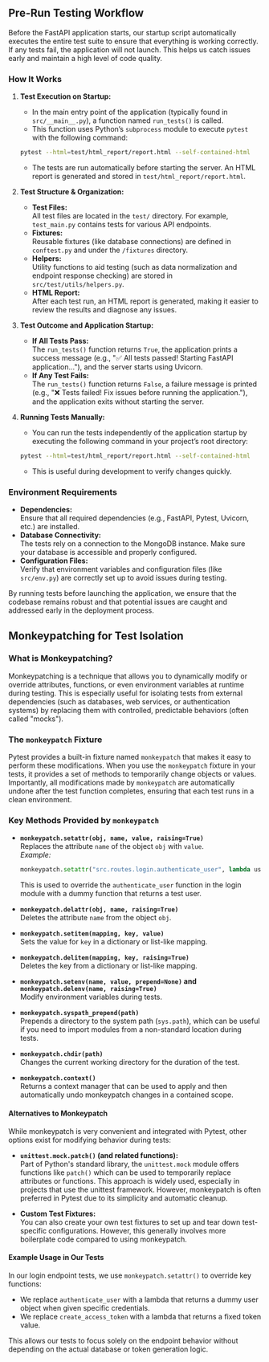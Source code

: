 ## Pre-Run Testing Workflow

Before the FastAPI application starts, our startup script automatically executes the entire test suite to ensure that
everything is working correctly. If any tests fail, the application will not launch. This helps us catch issues early
and maintain a high level of code quality.

### How It Works

1. **Test Execution on Startup:**
    - In the main entry point of the application (typically found in `src/__main__.py`), a function named `run_tests()`
      is called.
    - This function uses Python’s `subprocess` module to execute `pytest` with the following command:
    ```bash
    pytest --html=test/html_report/report.html --self-contained-html
    ```
    - The tests are run automatically before starting the server. An HTML report is generated and stored in
      `test/html_report/report.html`.

2. **Test Structure & Organization:**
    - **Test Files:**  
      All test files are located in the `test/` directory. For example, `test_main.py` contains tests for various API
      endpoints.
    - **Fixtures:**  
      Reusable fixtures (like database connections) are defined in `conftest.py` and under the `/fixtures` directory.
    - **Helpers:**  
      Utility functions to aid testing (such as data normalization and endpoint response checking) are stored in
      `src/test/utils/helpers.py`.
    - **HTML Report:**  
      After each test run, an HTML report is generated, making it easier to review the results and diagnose any issues.

3. **Test Outcome and Application Startup:**
    - **If All Tests Pass:**  
      The `run_tests()` function returns `True`, the application prints a success message (e.g., "✅ All tests passed!
      Starting FastAPI application..."), and the server starts using Uvicorn.
    - **If Any Test Fails:**  
      The `run_tests()` function returns `False`, a failure message is printed (e.g., "❌ Tests failed! Fix issues before
      running the application."), and the application exits without starting the server.

4. **Running Tests Manually:**
    - You can run the tests independently of the application startup by executing the following command in your
      project’s root directory:
    ```bash
    pytest --html=test/html_report/report.html --self-contained-html
    ```
    - This is useful during development to verify changes quickly.

### Environment Requirements

- **Dependencies:**  
  Ensure that all required dependencies (e.g., FastAPI, Pytest, Uvicorn, etc.) are installed.
- **Database Connectivity:**  
  The tests rely on a connection to the MongoDB instance. Make sure your database is accessible and properly configured.
- **Configuration Files:**  
  Verify that environment variables and configuration files (like `src/env.py`) are correctly set up to avoid issues
  during testing.

By running tests before launching the application, we ensure that the codebase remains robust and that potential issues
are caught and addressed early in the deployment process.

## Monkeypatching for Test Isolation

### What is Monkeypatching?

Monkeypatching is a technique that allows you to dynamically modify or override attributes, functions, or even
environment variables at runtime during testing. This is especially useful for isolating tests from external
dependencies (such as databases, web services, or authentication systems) by replacing them with controlled, predictable
behaviors (often called "mocks").

### The `monkeypatch` Fixture

Pytest provides a built-in fixture named `monkeypatch` that makes it easy to perform these modifications. When you use
the `monkeypatch` fixture in your tests, it provides a set of methods to temporarily change objects or values.
Importantly, all modifications made by `monkeypatch` are automatically undone after the test function completes,
ensuring that each test runs in a clean environment.

### Key Methods Provided by `monkeypatch`

- **`monkeypatch.setattr(obj, name, value, raising=True)`**  
  Replaces the attribute `name` of the object `obj` with `value`.  
  *Example:*
  ```python
  monkeypatch.setattr("src.routes.login.authenticate_user", lambda username, password: DummyUser())
  ```
  This is used to override the `authenticate_user` function in the login module with a dummy function that returns a
  test user.

- **`monkeypatch.delattr(obj, name, raising=True)`**  
  Deletes the attribute `name` from the object `obj`.

- **`monkeypatch.setitem(mapping, key, value)`**  
  Sets the value for `key` in a dictionary or list-like mapping.

- **`monkeypatch.delitem(mapping, key, raising=True)`**  
  Deletes the key from a dictionary or list-like mapping.

- **`monkeypatch.setenv(name, value, prepend=None)` and `monkeypatch.delenv(name, raising=True)`**  
  Modify environment variables during tests.

- **`monkeypatch.syspath_prepend(path)`**  
  Prepends a directory to the system path (`sys.path`), which can be useful if you need to import modules from a
  non-standard location during tests.

- **`monkeypatch.chdir(path)`**  
  Changes the current working directory for the duration of the test.

- **`monkeypatch.context()`**  
  Returns a context manager that can be used to apply and then automatically undo monkeypatch changes in a contained
  scope.

#### Alternatives to Monkeypatch

While monkeypatch is very convenient and integrated with Pytest, other options exist for modifying behavior during
tests:

- **`unittest.mock.patch()` (and related functions):**  
  Part of Python's standard library, the `unittest.mock` module offers functions like `patch()` which can be used to
  temporarily replace attributes or functions. This approach is widely used, especially in projects that use the
  unittest framework. However, monkeypatch is often preferred in Pytest due to its simplicity and automatic cleanup.

- **Custom Test Fixtures:**  
  You can also create your own test fixtures to set up and tear down test-specific configurations. However, this
  generally involves more boilerplate code compared to using monkeypatch.

#### Example Usage in Our Tests

In our login endpoint tests, we use `monkeypatch.setattr()` to override key functions:

- We replace `authenticate_user` with a lambda that returns a dummy user object when given specific credentials.
- We replace `create_access_token` with a lambda that returns a fixed token value.

This allows our tests to focus solely on the endpoint behavior without depending on the actual database or token
generation logic.

